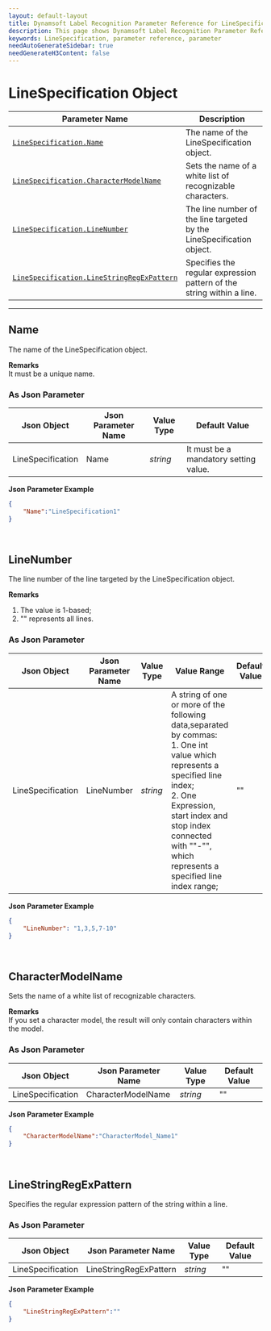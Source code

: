 ```yaml
---
layout: default-layout
title: Dynamsoft Label Recognition Parameter Reference for LineSpecification Object
description: This page shows Dynamsoft Label Recognition Parameter Reference for LineSpecification Object.
keywords: LineSpecification, parameter reference, parameter
needAutoGenerateSidebar: true
needGenerateH3Content: false
---
```


# LineSpecification Object

 | Parameter Name | Description |
 | -------------- | ----------- | 
 | [`LineSpecification.Name`](#name) | The name of the LineSpecification object. |
 | [`LineSpecification.CharacterModelName`](#charactermodelname) | Sets the name of a white list of recognizable characters. |
 | [`LineSpecification.LineNumber`](#linenumber) | The line number of the line targeted by the LineSpecification object. |
 | [`LineSpecification.LineStringRegExPattern`](#linestringregexpattern) | Specifies the regular expression pattern of the string within a line. |

---


## Name
The name of the LineSpecification object.  

**Remarks**    
It must be a unique name.

### As Json Parameter

| Json Object |	Json Parameter Name | Value Type | Default Value |
| ----------- | ------------------- | ---------- | ------------- |
| LineSpecification | Name | *string* | It must be a mandatory setting value. |

**Json Parameter Example**   
```json
{
    "Name":"LineSpecification1"
}
```

&nbsp;

## LineNumber
The line number of the line targeted by the LineSpecification object.

**Remarks**   
1. The value is 1-based;
2. "" represents all lines.


### As Json Parameter

| Json Object |	Json Parameter Name | Value Type | Value Range | Default Value |
| ----------- | ------------------- | ---------- | ----------- | ------------- |
| LineSpecification | LineNumber | *string* | A string of one or more of the following data,separated by commas:<br>1. One int value which represents a specified line index;<br>2. One Expression, start index and stop index connected with ""-"", which represents a specified line index range; | "" |


**Json Parameter Example**   
```json
{
    "LineNumber": "1,3,5,7-10"
}
```

&nbsp;


## CharacterModelName
Sets the name of a white list of recognizable characters.  

**Remarks**    
If you set a character model, the result will only contain characters within the model.  


### As Json Parameter

| Json Object |	Json Parameter Name | Value Type | Default Value |
| ----------- | ------------------- | ---------- | ------------- |
| LineSpecification | CharacterModelName | *string* | "" |

**Json Parameter Example**   
```json
{
    "CharacterModelName":"CharacterModel_Name1"
}
```

&nbsp;

## LineStringRegExPattern
Specifies the regular expression pattern of the string within a line.  


### As Json Parameter

| Json Object |	Json Parameter Name | Value Type | Default Value |
| ----------- | ------------------- | ---------- | ------------- |
| LineSpecification | LineStringRegExPattern | *string* | "" |

**Json Parameter Example**   
```json
{
    "LineStringRegExPattern":""
}
```

&nbsp;


